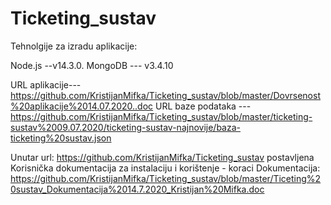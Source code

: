 # Ticketing_sustav

Tehnolgije za izradu aplikacije:

Node.js --v14.3.0.
MongoDB --- v3.4.10

URL aplikacije--- https://github.com/KristijanMifka/Ticketing_sustav/blob/master/Dovrsenost%20aplikacije%2014.07.2020..doc
URL baze podataka --- https://github.com/KristijanMifka/Ticketing_sustav/blob/master/ticketing-sustav%2009.07.2020/ticketing-sustav-najnovije/baza-ticketing%20sustav.json

Unutar url: https://github.com/KristijanMifka/Ticketing_sustav postavljena Korisnička dokumentacija za instalaciju i korištenje - koraci
Dokumentacija: https://github.com/KristijanMifka/Ticketing_sustav/blob/master/Ticeting%20sustav_Dokumentacija%2014.7.2020_Kristijan%20Mifka.doc
